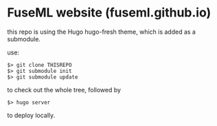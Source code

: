 # FuseML website (fuseml.github.io)

this repo is using the Hugo hugo-fresh theme, which is added as a submodule.

use:

    $> git clone THISREPO
    $> git submodule init
    $> git submodule update

to check out the whole tree, followed by 

    $> hugo server

to deploy locally.
